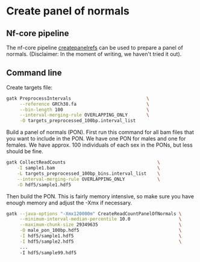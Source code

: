 # Create panel of normals

## Nf-core pipeline

The nf-core pipeline [createpanelrefs](https://github.com/nf-core/createpanelrefs) can be used to prepare a panel of normals. (Disclaimer: In the moment of writing, we haven't tried it out).

## Command line

Create targets file:

``` bash
gatk PreprocessIntervals                            \
     --reference GRCh38.fa                          \
     --bin-length 100                               \
     --interval-merging-rule OVERLAPPING_ONLY       \
     -O targets_preprocessed_100bp.interval_list
```

Build a panel of normals (PON). First run this command for all bam files that you want to include in the PON. We have one PON for males and one for females. We have approx. 100 individuals of each sex in the PONs, but less should be fine.

``` bash
gatk CollectReadCounts                                  \
    -I sample1.bam                                      \
    -L targets_preprocessed_100bp_bins.interval_list    \
    --interval-merging-rule OVERLAPPING_ONLY            \
    -O hdf5/sample1.hdf5
```

Then build the PON. This is fairly memory intensive, so make sure you have enough memory and adjust the -Xmx if necessary.

``` bash
gatk --java-options "-Xmx120000m" CreateReadCountPanelOfNormals \
     --minimum-interval-median-percentile 10.0                  \
     --maximum-chunk-size 29349635                              \
     -O male_pon_100bp.hdf5                                     \
     -I hdf5/sample1.hdf5                                       \
     -I hdf5/sample2.hdf5                                       \
     ...
     -I hdf5/sample99.hdf5
```
